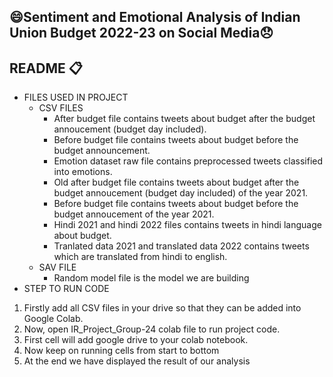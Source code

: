 ## :smile:Sentiment and Emotional Analysis of Indian Union Budget 2022-23 on Social Media:disappointed: 

## README :clipboard:

* FILES USED IN PROJECT
  * CSV FILES
     * After budget file contains tweets about budget after the budget annoucement (budget day included).
     * Before budget file contains tweets about budget before the budget announcement.
     * Emotion dataset raw file contains preprocessed tweets classified into emotions.
     * Old after budget file contains tweets about budget after the budget annoucement (budget day included) of the year 2021.
     * Before budget file contains tweets about budget before the budget annoucement of the year 2021.
     * Hindi 2021 and hindi 2022 files contains tweets in hindi language about budget.
     * Tranlated data 2021 and translated data 2022 contains tweets which are translated from hindi to english.
  * SAV FILE
     * Random model file is the model we are building 
* STEP TO RUN CODE
1. Firstly add all CSV files in your drive so that they can be added into Google Colab.
2. Now, open IR_Project_Group-24 colab file to run project code.
3. First cell will add google drive to your colab notebook.
4. Now keep on running cells from start to bottom
5. At the end we have displayed the result of our analysis
